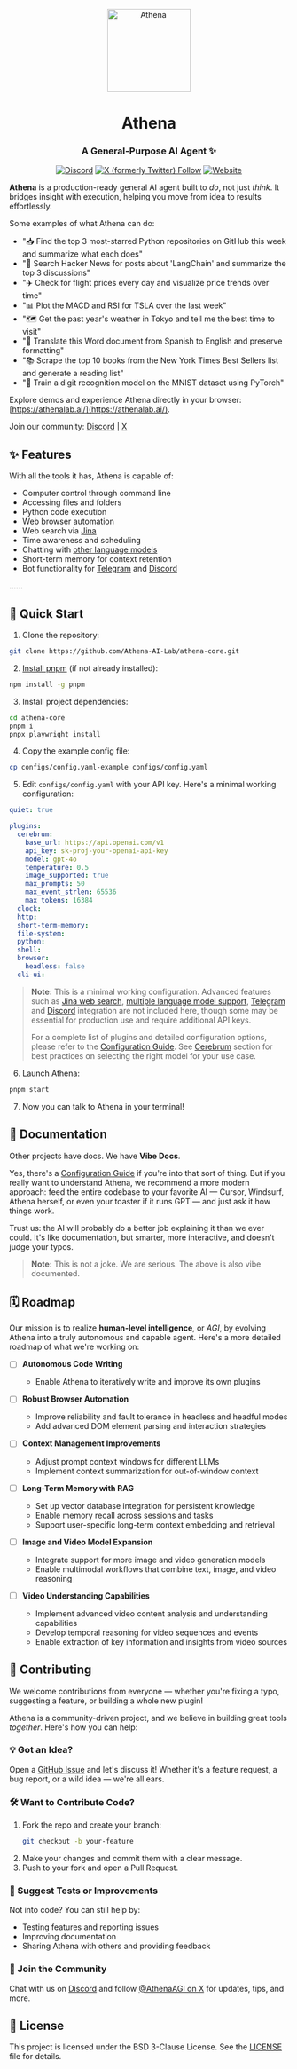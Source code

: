 <p align="center">
  <img src="https://athenalab.ai/assets/favicon/favicon.svg" alt="Athena" width="150">
</p>

<h1 align="center">Athena</h1>
<h3 align="center">A General-Purpose AI Agent ✨</h3>

<div align="center">
  <a href="https://discord.gg/X38GnhdTH8"><img src="https://img.shields.io/discord/1322861553137090560" alt="Discord"></a>
  <a href="https://x.com/AthenaAGI"><img src="https://img.shields.io/twitter/follow/AthenaAGI" alt="X (formerly Twitter) Follow"></a>
  <a href="https://athenalab.ai/"><img src="https://img.shields.io/badge/Website-AthenaLab.AI-blue" alt="Website"></a>
</div>

**Athena** is a production-ready general AI agent built to _do_, not just _think_. It bridges insight with execution, helping you move from idea to results effortlessly.

Some examples of what Athena can do:

- "📥 Find the top 3 most-starred Python repositories on GitHub this week and summarize what each does"
- "🔎 Search Hacker News for posts about 'LangChain' and summarize the top 3 discussions"
- "✈️ Check for flight prices every day and visualize price trends over time"
- "📊 Plot the MACD and RSI for TSLA over the last week"
- "🗺️ Get the past year's weather in Tokyo and tell me the best time to visit"
- "💬 Translate this Word document from Spanish to English and preserve formatting"
- "📚 Scrape the top 10 books from the New York Times Best Sellers list and generate a reading list"
- "🧠 Train a digit recognition model on the MNIST dataset using PyTorch"

Explore demos and experience Athena directly in your browser: [https://athenalab.ai/](https://athenalab.ai/).

Join our community: [Discord](https://discord.gg/X38GnhdTH8) | [X](https://x.com/AthenaAGI)

## ✨ Features

With all the tools it has, Athena is capable of:

- Computer control through command line
- Accessing files and folders
- Python code execution
- Web browser automation
- Web search via [Jina](docs/configuration.md#http)
- Time awareness and scheduling
- Chatting with [other language models](docs/configuration.md#llm)
- Short-term memory for context retention
- Bot functionality for [Telegram](docs/configuration.md#telegram) and [Discord](docs/configuration.md#discord)

......

## 🚀 Quick Start

1. Clone the repository:

```bash
git clone https://github.com/Athena-AI-Lab/athena-core.git
```

2. [Install pnpm](https://pnpm.io/installation) (if not already installed):

```bash
npm install -g pnpm
```

3. Install project dependencies:

```bash
cd athena-core
pnpm i
pnpx playwright install
```

4. Copy the example config file:

```bash
cp configs/config.yaml-example configs/config.yaml
```

5. Edit `configs/config.yaml` with your API key. Here's a minimal working configuration:

```yaml
quiet: true

plugins:
  cerebrum:
    base_url: https://api.openai.com/v1
    api_key: sk-proj-your-openai-api-key
    model: gpt-4o
    temperature: 0.5
    image_supported: true
    max_prompts: 50
    max_event_strlen: 65536
    max_tokens: 16384
  clock:
  http:
  short-term-memory:
  file-system:
  python:
  shell:
  browser:
    headless: false
  cli-ui:
```

> **Note:** This is a minimal working configuration. Advanced features such as [Jina web search](docs/configuration.md#http), [multiple language model support](docs/configuration.md#llm), [Telegram](docs/configuration.md#telegram) and [Discord](docs/configuration.md#discord) integration are not included here, though some may be essential for production use and require additional API keys.
>
> For a complete list of plugins and detailed configuration options, please refer to the [Configuration Guide](docs/configuration.md). See [Cerebrum](docs/configuration.md#cerebrum) section for best practices on selecting the right model for your use case.

6. Launch Athena:

```bash
pnpm start
```

7. Now you can talk to Athena in your terminal!

## 📝 Documentation

Other projects have docs. We have **Vibe Docs**.

Yes, there's a [Configuration Guide](docs/configuration.md) if you're into that sort of thing. But if you really want to understand Athena, we recommend a more modern approach: feed the entire codebase to your favorite AI — Cursor, Windsurf, Athena herself, or even your toaster if it runs GPT — and just ask it how things work.

Trust us: the AI will probably do a better job explaining it than we ever could. It's like documentation, but smarter, more interactive, and doesn't judge your typos.

> **Note:** This is not a joke. We are serious. The above is also vibe documented.

## 🗓️ Roadmap

Our mission is to realize **human-level intelligence**, or _AGI_, by evolving Athena into a truly autonomous and capable agent. Here's a more detailed roadmap of what we're working on:

- [ ] **Autonomous Code Writing**
  - Enable Athena to iteratively write and improve its own plugins

- [ ] **Robust Browser Automation**
  - Improve reliability and fault tolerance in headless and headful modes
  - Add advanced DOM element parsing and interaction strategies

- [ ] **Context Management Improvements**
  - Adjust prompt context windows for different LLMs
  - Implement context summarization for out-of-window context

- [ ] **Long-Term Memory with RAG**
  - Set up vector database integration for persistent knowledge
  - Enable memory recall across sessions and tasks
  - Support user-specific long-term context embedding and retrieval

- [ ] **Image and Video Model Expansion**
  - Integrate support for more image and video generation models
  - Enable multimodal workflows that combine text, image, and video reasoning

- [ ] **Video Understanding Capabilities**
  - Implement advanced video content analysis and understanding capabilities
  - Develop temporal reasoning for video sequences and events
  - Enable extraction of key information and insights from video sources

## 🤝 Contributing

We welcome contributions from everyone — whether you're fixing a typo, suggesting a feature, or building a whole new plugin!

Athena is a community-driven project, and we believe in building great tools _together_. Here's how you can help:

### 💡 Got an Idea?

Open a [GitHub Issue](https://github.com/Athena-AI-Lab/athena-core/issues) and let's discuss it! Whether it's a feature request, a bug report, or a wild idea — we're all ears.

### 🛠 Want to Contribute Code?

1. Fork the repo and create your branch:
   ```bash
   git checkout -b your-feature
   ```
2. Make your changes and commit them with a clear message.
3. Push to your fork and open a Pull Request.

### 🧪 Suggest Tests or Improvements

Not into code? You can still help by:

- Testing features and reporting issues
- Improving documentation
- Sharing Athena with others and providing feedback

### 🌟 Join the Community

Chat with us on [Discord](https://discord.gg/X38GnhdTH8) and follow [@AthenaAGI on X](https://x.com/AthenaAGI) for updates, tips, and more.

## 📄 License

This project is licensed under the BSD 3-Clause License. See the [LICENSE](LICENSE) file for details.
